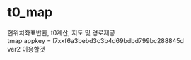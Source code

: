 # t0_map
현위치좌표반환, t0계산, 지도 및 경로제공<br/>
tmap appkey = l7xxf6a3bebd3c3b4d69bdbd799bc288845d<br/>
ver2 이용할것
